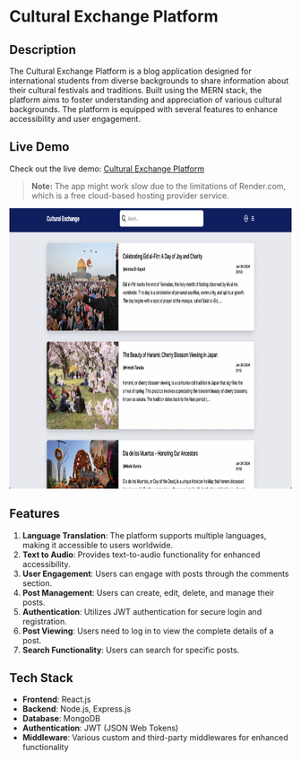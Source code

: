 # Cultural Exchange Platform

## Description

The Cultural Exchange Platform is a blog application designed for international students from diverse backgrounds to share information about their cultural festivals and traditions. Built using the MERN stack, the platform aims to foster understanding and appreciation of various cultural backgrounds. The platform is equipped with several features to enhance accessibility and user engagement.

## Live Demo

Check out the live demo: [Cultural Exchange Platform](https://cultural-exchange-app.onrender.com)

> **Note:** The app might work slow due to the limitations of Render.com, which is a free cloud-based hosting provider service.
<img src="./homePage.png" alt="Cultural Exchange Platform" width="900" height="500">

## Features

1. **Language Translation**: The platform supports multiple languages, making it accessible to users worldwide.
2. **Text to Audio**: Provides text-to-audio functionality for enhanced accessibility.
3. **User Engagement**: Users can engage with posts through the comments section.
4. **Post Management**: Users can create, edit, delete, and manage their posts.
5. **Authentication**: Utilizes JWT authentication for secure login and registration.
6. **Post Viewing**: Users need to log in to view the complete details of a post.
7. **Search Functionality**: Users can search for specific posts.

## Tech Stack

- **Frontend**: React.js
- **Backend**: Node.js, Express.js
- **Database**: MongoDB
- **Authentication**: JWT (JSON Web Tokens)
- **Middleware**: Various custom and third-party middlewares for enhanced functionality
